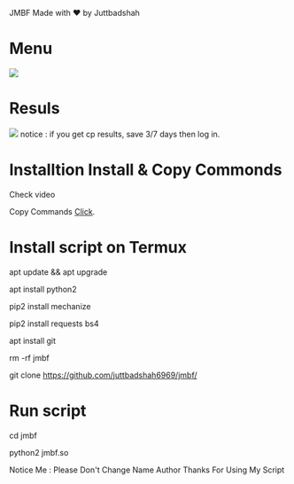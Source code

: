 JMBF
Made with ❤️ by Juttbadshah

# Menu
<img src="https://github.com/juttbadshah6969/jmbf/blob/main/Img/meny.jpg" />

# Resuls
<img src="https://github.com/juttbadshah6969/jmbf/blob/main/Img/result.jpg" />
notice : if you get cp results, save 3/7 days then log in.

# Installtion Install & Copy Commonds

Check video

<p>Copy Commands <a href="https://pastebin.com/raw/asrDSuyF" target="_blank">Click</a>.</p>

# Install script on Termux

apt update && apt upgrade

apt install python2

pip2 install mechanize

pip2 install requests bs4

apt install git

rm -rf jmbf

git clone https://github.com/juttbadshah6969/jmbf/

# Run script

cd jmbf

python2 jmbf.so

Notice Me : Please Don't Change Name Author Thanks For Using My Script
